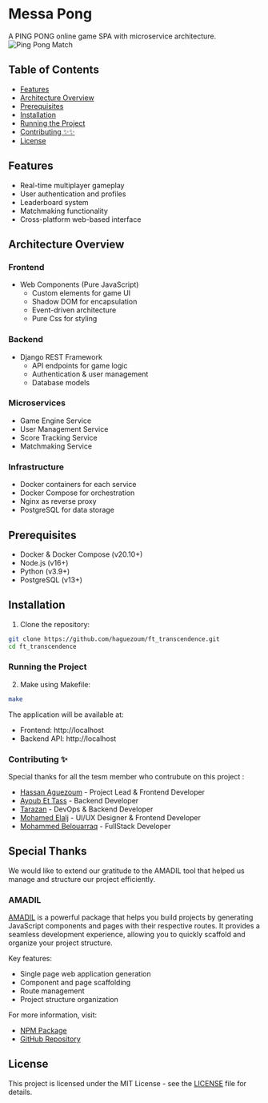 # Messa Pong 
A PING PONG online game SPA with microservice architecture.
![Ping Pong Match](https://media.giphy.com/media/v1.Y2lkPTc5MGI3NjExMzZ3YjRpdDd4Z2tkNDI3bnZhaWY3eG5pNHQ3bDV1dmtjcXF2c3F6NSZlcD12MV9zdGlja2Vyc19zZWFyY2gmY3Q9cw/14f1yB1YECQHFHBIcB/giphy.gif)

## Table of Contents
- [Features](#features)
- [Architecture Overview](#architecture-overview)
- [Prerequisites](#prerequisites)
- [Installation](#installation)
- [Running the Project](#running-the-project)
- [Contributing ✨✨](#contributing)
- [License](#license)

## Features
- Real-time multiplayer gameplay
- User authentication and profiles
- Leaderboard system
- Matchmaking functionality
- Cross-platform web-based interface

## Architecture Overview

### Frontend
- Web Components (Pure JavaScript)
  - Custom elements for game UI
  - Shadow DOM for encapsulation
  - Event-driven architecture
  - Pure Css for styling

### Backend
- Django REST Framework
  - API endpoints for game logic
  - Authentication & user management
  - Database models

### Microservices
- Game Engine Service
- User Management Service
- Score Tracking Service
- Matchmaking Service

### Infrastructure
- Docker containers for each service
- Docker Compose for orchestration
- Nginx as reverse proxy
- PostgreSQL for data storage

## Prerequisites
- Docker & Docker Compose (v20.10+)
- Node.js (v16+)
- Python (v3.9+)
- PostgreSQL (v13+)

## Installation

1. Clone the repository:
```bash
git clone https://github.com/haguezoum/ft_transcendence.git
cd ft_transcendence
```

### Running the Project

2. Make using Makefile:
```bash
make
```

The application will be available at:
- Frontend: http://localhost
- Backend API: http://localhost

### Contributing ✨
Special thanks for all the tesm member who contrubute on this project :
- [Hassan Aguezoum](https://github.com/haguezoum) - Project Lead & Frontend Developer
- [Ayoub Et Tass](https://github.com/aet-tass) - Backend Developer
- [Tarazan](https://github.com/7ARZAN) - DevOps & Backend Developer
- [Mohamed Elalj](https://github.com/elaljo) - UI/UX Designer & Frontend Developer
- [Mohammed Belouarraq](https://github.com/mbelouar) - FullStack Developer

## Special Thanks
We would like to extend our gratitude to the AMADIL tool that helped us manage and structure our project efficiently.

### AMADIL
[AMADIL](https://www.npmjs.com/package/amadil) is a powerful package that helps you build projects by generating JavaScript components and pages with their respective routes. It provides a seamless development experience, allowing you to quickly scaffold and organize your project structure.

Key features:
- Single page web application generation
- Component and page scaffolding
- Route management
- Project structure organization

For more information, visit:
- [NPM Package](https://www.npmjs.com/package/amadil)
- [GitHub Repository](https://github.com/haguezoum/amadil)

## License
This project is licensed under the MIT License - see the [LICENSE](LICENSE) file for details.
